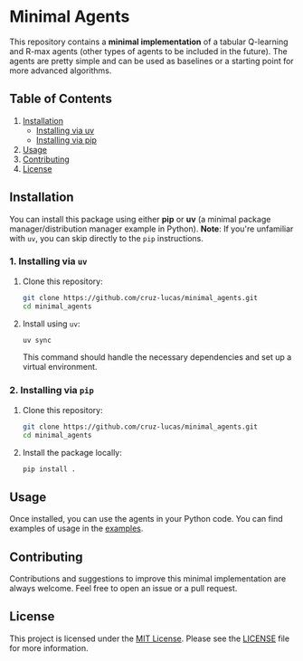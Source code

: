 # Minimal Agents

This repository contains a **minimal implementation** of a tabular Q-learning and R-max agents (other types of agents to be included in the future). The agents are pretty simple and can be used as baselines or a starting point for more advanced algorithms.

## Table of Contents
1. [Installation](#installation)
    - [Installing via uv](#1-installing-via-uv)
    - [Installing via pip](#2-installing-via-pip)
2. [Usage](#usage)
3. [Contributing](#contributing)
4. [License](#license)


## Installation

You can install this package using either **pip** or **uv** (a minimal package manager/distribution manager example in Python).
**Note**: If you're unfamiliar with `uv`, you can skip directly to the `pip` instructions.

### 1. Installing via `uv`

1. Clone this repository:
   ```bash
   git clone https://github.com/cruz-lucas/minimal_agents.git
   cd minimal_agents
   ```
2. Install using `uv`:
   ```bash
   uv sync
   ```
   This command should handle the necessary dependencies and set up a virtual environment.

### 2. Installing via `pip`

1. Clone this repository:
   ```bash
   git clone https://github.com/cruz-lucas/minimal_agents.git
   cd minimal_agents
   ```
2. Install the package locally:
   ```bash
   pip install .
   ```

## Usage

Once installed, you can use the agents in your Python code. You can find examples of usage in the [examples](./agents/examples/).

## Contributing

Contributions and suggestions to improve this minimal implementation are always welcome. Feel free to open an issue or a pull request.


## License

This project is licensed under the [MIT License](LICENSE). Please see the [LICENSE](LICENSE) file for more information.
